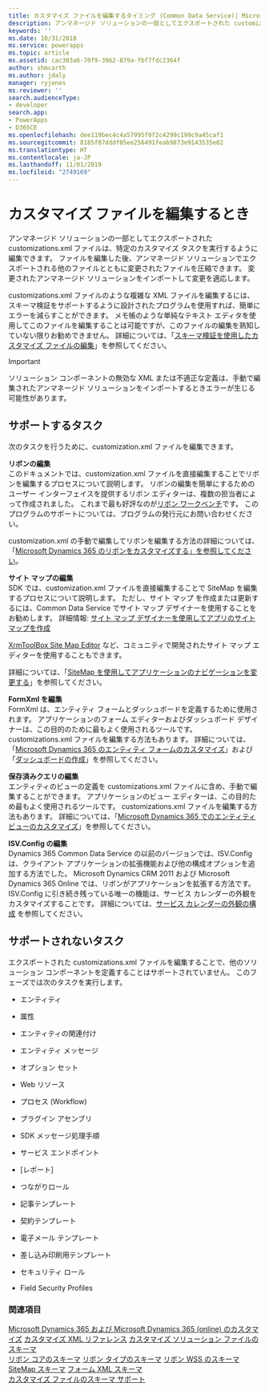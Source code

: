 ```yaml
---
title: カスタマイズ ファイルを編集するタイミング (Common Data Service)| MicrosoftDocs
description: アンマネージド ソリューションの一部としてエクスポートされた customizations.xml ファイルは、特定のカスタマイズ タスクを実行するように編集できます。 ファイルを編集した後、アンマネージド ソリューションでエクスポートされる他のファイルとともに変更されたファイルを圧縮できます。 変更されたアンマネージド ソリューションをインポートして変更を適応します。
keywords: ''
ms.date: 10/31/2018
ms.service: powerapps
ms.topic: article
ms.assetid: cac303a6-70f9-3962-879a-fbf7fdc2364f
author: shmcarth
ms.author: jdaly
manager: ryjones
ms.reviewer: ''
search.audienceType:
- developer
search.app:
- PowerApps
- D365CE
ms.openlocfilehash: dee119bec4c4a57995f0f2c4299c199c9a45caf1
ms.sourcegitcommit: 8185f87dddf05ee256491feab9873e9143535e02
ms.translationtype: HT
ms.contentlocale: ja-JP
ms.lasthandoff: 11/01/2019
ms.locfileid: "2749169"
---
```

# <a name="when-to-edit-the-customizations-file"></a>カスタマイズ ファイルを編集するとき

アンマネージド ソリューションの一部としてエクスポートされた customizations.xml ファイルは、特定のカスタマイズ タスクを実行するように編集できます。 ファイルを編集した後、アンマネージド ソリューションでエクスポートされる他のファイルとともに変更されたファイルを圧縮できます。 変更されたアンマネージド ソリューションをインポートして変更を適応します。  
  
 customizations.xml ファイルのような複雑な XML ファイルを編集するには、スキーマ検証をサポートするように設計されたプログラムを使用すれば、簡単にエラーを減らすことができます。 メモ帳のような単純なテキスト エディタを使用してこのファイルを編集することは可能ですが、このファイルの編集を熟知していない限りお勧めできません。 詳細については、「[スキーマ検証を使用したカスタマイズ ファイルの編集](../model-driven-apps/edit-customizations-xml-file-schema-validation.md)」を参照してください。 
  
> [!IMPORTANT]
>  ソリューション コンポーネントの無効な XML または不適正な定義は、手動で編集されたアンマネージド ソリューションをインポートするときエラーが生じる可能性があります。  
  
## <a name="supported-tasks"></a>サポートするタスク  
 次のタスクを行うために、customization.xml ファイルを編集できます。  
  
 **リボンの編集**  
 このドキュメントでは、customization.xml ファイルを直接編集することでリボンを編集するプロセスについて説明します。 リボンの編集を簡単にするためのユーザー インターフェイスを提供するリボン エディターは、複数の担当者によって作成されました。 これまで最も好評なのが[リボン ワークベンチ](https://www.develop1.net/public/rwb/ribbonworkbench.aspx)です。 このプログラムのサポートについては、プログラムの発行元にお問い合わせください。  
  
 customization.xml の手動で編集してリボンを編集する方法の詳細については、「[Microsoft Dynamics 365 のリボンをカスタマイズする」を参照してください](../model-driven-apps/customize-commands-ribbon.md)。  
  
 **サイト マップの編集**  
 SDK では、customization.xml ファイルを直接編集することで SiteMap を編集するプロセスについて説明します。 ただし、サイト マップ を作成または更新するには、Common Data Service でサイト マップ デザイナーを使用することをお勧めします。 詳細情報: [サイト マップ デザイナーを使用してアプリのサイト マップを作成](../../maker/model-driven-apps/create-site-map-app.md)
  
 [XrmToolBox Site Map Editor](https://www.xrmtoolbox.com/plugins/MsCrmTools.SiteMapEditor/) など、コミュニティで開発されたサイト マップ エディターを使用することもできます。   
  
 詳細については、「[SiteMap を使用してアプリケーションのナビゲーションを変更する](/dynamics365/customer-engagement/developer/customize-dev/change-application-navigation-using-sitemap)」を参照してください。 
 
  
 **FormXml を編集**  
 FormXml は、エンティティ フォームとダッシュボードを定義するために使用されます。 アプリケーションのフォーム エディターおよびダッシュボード デザイナーは、この目的のために最もよく使用されるツールです。 customizations.xml ファイルを編集する方法もあります。 詳細については、「[Microsoft Dynamics 365 のエンティティ フォームのカスタマイズ](../model-driven-apps/customize-entity-forms.md)」および「[ダッシュボードの作成](../model-driven-apps/create-dashboard.md)」を参照してください。
  
 **保存済みクエリの編集**  
 エンティティのビューの定義を customizations.xml ファイルに含め、手動で編集することができます。 アプリケーションのビュー エディターは、この目的ため最もよく使用されるツールです。 customizations.xml ファイルを編集する方法もあります。 詳細については、「[Microsoft Dynamics 365 でのエンティティ ビューのカスタマイズ](../model-driven-apps/customize-entity-views.md)」を参照してください。
  
 **ISV.Config の編集**  
 Dynamics 365 Common Data Service の以前のバージョンでは、ISV.Config は、クライアント アプリケーションの拡張機能および他の構成オプションを追加する方法でした。 Microsoft Dynamics CRM 2011 および Microsoft Dynamics 365 Online では、リボンがアプリケーションを拡張する方法です。 ISV.Config に引き続き残っている唯一の機能は、サービス カレンダーの外観をカスタマイズすることです。 詳細については、[サービス カレンダーの外観の構成](/dynamics365/customer-engagement/developer/customize-dev/service-calendar-appearance-configuration) を参照してください。
  
## <a name="unsupported-tasks"></a>サポートされないタスク  
 エクスポートされた customizations.xml ファイルを編集することで、他のソリューション コンポーネントを定義することはサポートされていません。 このフェーズでは次のタスクを実行します。  
  
-   エンティティ  
  
-   属性  
  
-   エンティティの関連付け  
  
-   エンティティ メッセージ  
  
-   オプション セット  
  
-   Web リソース  
  
-   プロセス (Workflow)  
  
-   プラグイン アセンブリ  
  
-   SDK メッセージ処理手順  
  
-   サービス エンドポイント  
  
-   [レポート]  
  
-   つながりロール  
  
-   記事テンプレート  
  
-   契約テンプレート  
  
-   電子メール テンプレート  
  
-   差し込み印刷用テンプレート  
  
-   セキュリティ ロール  
  
-   Field Security Profiles  
  
### <a name="see-also"></a>関連項目  
 [Microsoft Dynamics 365 および Microsoft Dynamics 365 (online) のカスタマイズ](/dynamics365/customer-engagement/developer/customize-dev/customize-applications)   <!-- TODO Need to find the topic in powerapps repo-->
 [カスタマイズ XML リファレンス](../model-driven-apps/customization-xml-reference.md) [カスタマイズ ソリューション ファイルのスキーマ](customization-solutions-file-schema.md)  
 [リボン コアのスキーマ](../model-driven-apps/ribbon-core-schema.md) [リボン タイプのスキーマ](../model-driven-apps/ribbon-types-schema.md) [リボン WSS のスキーマ](../model-driven-apps/ribbon-wss-schema.md)   
 [SiteMap スキーマ](/dynamics365/customer-engagement/developer/customize-dev/sitemap-schema) [フォーム XML スキーマ](../model-driven-apps/form-xml-schema.md)   
 [カスタマイズ ファイルのスキーマ サポート](../model-driven-apps/edit-customizations-xml-file-schema-validation.md)